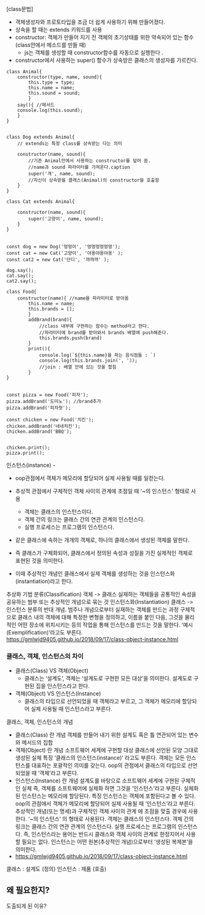 
[class문법]

- 객체생성자와 프로토타입을 조금 더 쉽게 사용하기 위해 만들어졌다.
- 상속을 할 때는 extends 키워드를 사용
- constructor:  객체가 만들어 지기 전 객체의 초기상태를 위한 약속되어 있는 함수  (class안에서 메소드를 만들 때)
    - js는 객체를 생성할 때 constructor함수를 자동으로 실행한다 .
- constructor에서 사용하는 super() 함수가 상속받은 클래스의 생성자를 가르킨다.

```
class Animal{
    constructor(type, name, sound){
        this.type = type;
        this.name = name;
        this.sound = sound;
        }
    say(){ //메서드
    console.log(this.sound);
    }
}


class Dog extends Animal{
    // extends는 특정 class를 상속받는 다는 의미

    constructor(name, sound){
        //기존 Animal안에서 사용하는 constructor를 덮어 씀.
        //name과 sound 파라미터를 가져온다.caption
        super('개', name, sound);
        //자신이 상속받을 클래스(Animal)의 constructor을 호출함
    }
}

class Cat extends Animal{

    constructor(name, sound){
        super('고양이', name, sound);
    }
}


const dog = new Dog('멍멍이', '멍멍멍멍멍멍');
const cat = new Cat('고양이', '야옹야옹야옹' );
const cat2 = new Cat('단디', '꺄꺄꺄' );

dog.say();
cat.say();
cat2.say();
```



```
class Food{
    constructor(name){ //name을 파라미터로 받아옴
        this.name = name;
        this.brands = [];
        }
        addBrand(brand){
            //class 내부에 구현하는 함수는 method라고 한다.
            //파라미터에 brand를 받아와서 brands 배열에 push해준다.
            this.brands.push(brand)
        }
        print(){
            console.log(`${this.name}을 파는 음식점들 : `)
            console.log(this.brands.join(', '));
            //join : 배열 안에 있는 것을 합침
        }
}


const pizza = new Food('피자');
pizza.addBrand('도미노'); //brand추가
pizza.addBrand('피자헛');

const chicken = new Food('치킨');
chicken.addBrand('네네치킨');
chicken.addBrand('BBQ');


chicken.print();
pizza.print();

```




인스턴스(instance) -
- oop관점에서 객체가 메모리에 할당되어 실제 사용될 때를 일컫는다.
- 추상적 관점에서 구체적인 객체 사이의 관계에 초점일 때 '~의 인스턴스' 형태로 사용
    - 객체는 클래스의 인스턴스이다.
    - 객체 간의 링크는 클래스 간의 연관 관계의 인스턴스다.
    - 실행 프로세스는 프로그램의 인스턴스다.


- 같은 클래스에 속하는 개개의 객체로, 하나의 클래스에서 생성된 객체를 말한다.
- 즉 클래스가 구체화되어, 클래스에서 정의된 속성과 성질을 가진 실제적인 객체로 표현된 것을 의미한다.
- 이때 추상적인 개념인 클래스에서 실제 객체를 생성하는 것을 인스턴스화(instantiation)라고 한다.

추상화 기법
분류(Classification)
객체 -> 클래스
실재하는 객체들을 공통적인 속성을 공유하는 범부 또는 추상적인 개념으로 묶는 것
인스턴스화(Instantiation)
클래스 -> 인스턴스
분류의 반대 개념. 범주나 개념으로부터 실재하는 객체를 만드는 과정
구체적으로 클래스 내의 객체에 대해 특정한 변형을 정의하고, 이름을 붙인 다음, 그것을 물리적인 어떤 장소에 위치시키는 등의 작업을 통해 인스턴스를 만드는 것을 말한다.
‘예시(Exemplification)’라고도 부른다.
https://gmlwjd9405.github.io/2018/09/17/class-object-instance.html



### 클래스, 객체, 인스턴스의 차이

- 클래스(Class) VS 객체(Object)
  - 클래스는 ‘설계도’, 객체는 ‘설계도로 구현한 모든 대상’을 의미한다. 설계도로 구현된 집을 인스턴스라고 한다.
- 객체(Object) VS 인스턴스(Instance)
  - 클래스의 타입으로 선언되었을 때 객체라고 부르고, 그 객체가 메모리에 할당되어 실제 사용될 때 인스턴스라고 부른다.


클래스, 객체, 인스턴스의 개념
- 클래스(Class) 란
개념
객체를 만들어 내기 위한 설계도 혹은 틀
연관되어 있는 변수와 메서드의 집합
- 객체(Object) 란
개념
소프트웨어 세계에 구현할 대상
클래스에 선언된 모양 그대로 생성된 실체
특징
‘클래스의 인스턴스(instance)’ 라고도 부른다.
객체는 모든 인스턴스를 대표하는 포괄적인 의미를 갖는다.
oop의 관점에서 클래스의 타입으로 선언되었을 때 ‘객체’라고 부른다.
- 인스턴스(Instance) 란
개념
설계도를 바탕으로 소프트웨어 세계에 구현된 구체적인 실체
즉, 객체를 소프트웨어에 실체화 하면 그것을 ‘인스턴스’라고 부른다.
실체화된 인스턴스는 메모리에 할당된다.
특징
인스턴스는 객체에 포함된다고 볼 수 있다.
oop의 관점에서 객체가 메모리에 할당되어 실제 사용될 때 ‘인스턴스’라고 부른다.
추상적인 개념(또는 명세)과 구체적인 객체 사이의 관계 에 초점을 맞출 경우에 사용한다.
‘~의 인스턴스’ 의 형태로 사용된다.
객체는 클래스의 인스턴스다.
객체 간의 링크는 클래스 간의 연관 관계의 인스턴스다.
실행 프로세스는 프로그램의 인스턴스다.
즉, 인스턴스라는 용어는 반드시 클래스와 객체 사이의 관계로 한정지어서 사용할 필요는 없다.
인스턴스는 어떤 원본(추상적인 개념)으로부터 ‘생성된 복제본’을 의미한다.
- https://gmlwjd9405.github.io/2018/09/17/class-object-instance.html

클래스 : 설계도 (정의)
인스턴스 : 제품 (호출)


왜 필요한지?
-

도출되게 된 이유?